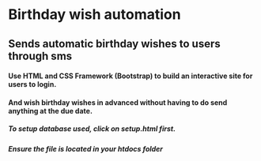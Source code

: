 # Birthday wish automation
## Sends automatic birthday wishes to users through sms

#### Use HTML and CSS Framework (Bootstrap) to build an interactive site for users to login.
#### And wish birthday wishes in advanced without having to do send anything at the due date.

##### To setup database used, click on setup.html first.
##### Ensure the file is located in your htdocs folder
